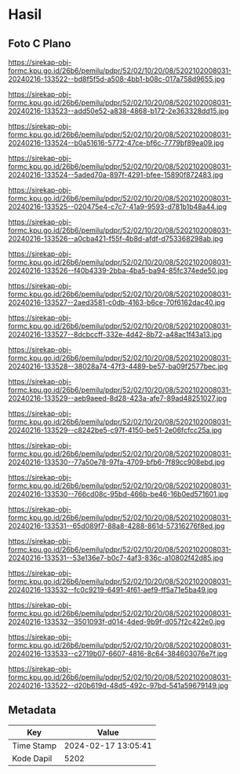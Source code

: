 # Hasil

## Foto C Plano

https://sirekap-obj-formc.kpu.go.id/26b6/pemilu/pdpr/52/02/10/20/08/5202102008031-20240216-133522--bd8f5f5d-a508-4bb1-b08c-017a758d9655.jpg

https://sirekap-obj-formc.kpu.go.id/26b6/pemilu/pdpr/52/02/10/20/08/5202102008031-20240216-133523--add50e52-a838-4868-b172-2e363328dd15.jpg

https://sirekap-obj-formc.kpu.go.id/26b6/pemilu/pdpr/52/02/10/20/08/5202102008031-20240216-133524--b0a51616-5772-47ce-bf6c-7779bf89ea09.jpg

https://sirekap-obj-formc.kpu.go.id/26b6/pemilu/pdpr/52/02/10/20/08/5202102008031-20240216-133524--5aded70a-897f-4291-bfee-15890f872483.jpg

https://sirekap-obj-formc.kpu.go.id/26b6/pemilu/pdpr/52/02/10/20/08/5202102008031-20240216-133525--020475e4-c7c7-41a9-9593-d781b1b48a44.jpg

https://sirekap-obj-formc.kpu.go.id/26b6/pemilu/pdpr/52/02/10/20/08/5202102008031-20240216-133526--a0cba421-f55f-4b8d-afdf-d753368298ab.jpg

https://sirekap-obj-formc.kpu.go.id/26b6/pemilu/pdpr/52/02/10/20/08/5202102008031-20240216-133526--f40b4339-2bba-4ba5-ba94-85fc374ede50.jpg

https://sirekap-obj-formc.kpu.go.id/26b6/pemilu/pdpr/52/02/10/20/08/5202102008031-20240216-133527--2aed3581-c0db-4163-b6ce-70f6162dac40.jpg

https://sirekap-obj-formc.kpu.go.id/26b6/pemilu/pdpr/52/02/10/20/08/5202102008031-20240216-133527--8dcbccff-332e-4d42-8b72-a48ac1f43a13.jpg

https://sirekap-obj-formc.kpu.go.id/26b6/pemilu/pdpr/52/02/10/20/08/5202102008031-20240216-133528--38028a74-47f3-4489-be57-ba09f2577bec.jpg

https://sirekap-obj-formc.kpu.go.id/26b6/pemilu/pdpr/52/02/10/20/08/5202102008031-20240216-133529--aeb9aeed-8d28-423a-afe7-89ad48251027.jpg

https://sirekap-obj-formc.kpu.go.id/26b6/pemilu/pdpr/52/02/10/20/08/5202102008031-20240216-133529--c8242be5-c97f-4150-be51-2e06fcfcc25a.jpg

https://sirekap-obj-formc.kpu.go.id/26b6/pemilu/pdpr/52/02/10/20/08/5202102008031-20240216-133530--77a50e78-97fa-4709-bfb6-7f89cc908ebd.jpg

https://sirekap-obj-formc.kpu.go.id/26b6/pemilu/pdpr/52/02/10/20/08/5202102008031-20240216-133530--766cd08c-95bd-466b-be46-16b0ed571601.jpg

https://sirekap-obj-formc.kpu.go.id/26b6/pemilu/pdpr/52/02/10/20/08/5202102008031-20240216-133531--65d089f7-88a8-4288-861d-57316276f8ed.jpg

https://sirekap-obj-formc.kpu.go.id/26b6/pemilu/pdpr/52/02/10/20/08/5202102008031-20240216-133531--53e136e7-b0c7-4af3-836c-a10802f42d85.jpg

https://sirekap-obj-formc.kpu.go.id/26b6/pemilu/pdpr/52/02/10/20/08/5202102008031-20240216-133532--fc0c9219-6491-4f61-aef9-ff5a71e5ba49.jpg

https://sirekap-obj-formc.kpu.go.id/26b6/pemilu/pdpr/52/02/10/20/08/5202102008031-20240216-133532--3501093f-d014-4ded-9b9f-d057f2c422e0.jpg

https://sirekap-obj-formc.kpu.go.id/26b6/pemilu/pdpr/52/02/10/20/08/5202102008031-20240216-133533--c2719b07-6607-4816-8c64-384603076e7f.jpg

https://sirekap-obj-formc.kpu.go.id/26b6/pemilu/pdpr/52/02/10/20/08/5202102008031-20240216-133522--d20b619d-48d5-492c-97bd-541a59679149.jpg


## Metadata

| Key        | Value               |
| ---------- | ------------------- |
| Time Stamp | 2024-02-17 13:05:41 |
| Kode Dapil | 5202                |



